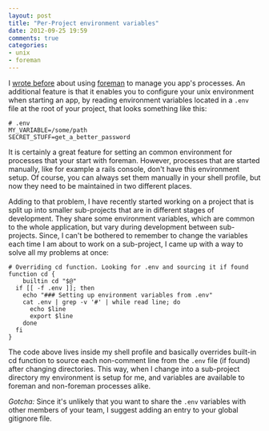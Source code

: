```yaml
---
layout: post
title: "Per-Project environment variables"
date: 2012-09-25 19:59
comments: true
categories: 
- unix
- foreman
---
```


I [wrote before][1] about using [foreman][2] to manage you app's processes. An additional feature is that it enables you to configure your unix environment when starting an app, by reading environment variables 
located in a ```.env``` file at the root of your project, that looks something like this:

```
# .env
MY_VARIABLE=/some/path
SECRET_STUFF=get_a_better_password
```

It is certainly a great feature for setting an common environment for processes that your start with foreman. However, processes that are started manually, like for example a rails console, don't have this environment setup. Of course, you can always set them manually in your shell profile, but now they need to be maintained in two different places. 

<!-- more -->

Adding to that problem, I have recently started working on a project that is split up into smaller sub-projects that are in different stages of development. They share some environment variables, which are common to the whole application, but vary during development between sub-projects. Since, I can't be bothered to remember to change the variables each time I am about to work on a sub-project, I came up with a way to solve all my problems at once:

```
# Overriding cd function. Looking for .env and sourcing it if found
function cd {
 	builtin cd "$@"
  if [[ -f .env ]]; then
    echo "### Setting up environment variables from .env"
    cat .env | grep -v '#' | while read line; do
      echo $line
      export $line
    done
  fi
}
```

The code above lives inside my shell profile and basically overrides built-in cd function to source each non-comment line from the ```.env``` file (if found) after changing directories. This way, when I change into a sub-project directory my environment is setup for me, and variables are available to foreman and non-foreman processes alike. 

*Gotcha:* Since it's unlikely that you want to share the ```.env``` variables with other members of your team, I suggest adding an entry to your global gitignore file.

[1]: http://ylan.segal-family.com/blog/2012/09/03/manage-your-apps-multiple-processes-with-a-procfile/
[2]: https://github.com/ddollar/foreman